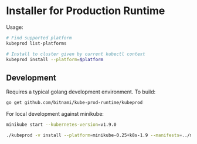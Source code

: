 # Installer for Production Runtime

Usage:

```sh
# Find supported platform
kubeprod list-platforms

# Install to cluster given by current kubectl context
kubeprod install --platform=$platform
```

## Development

Requires a typical golang development environment.  To build:

```sh
go get github.com/bitnami/kube-prod-runtime/kubeprod
```

For local development against minikube:

```sh
minikube start --kubernetes-version=v1.9.0

./kubeprod -v install --platform=minikube-0.25+k8s-1.9 --manifests=../manifests
```
